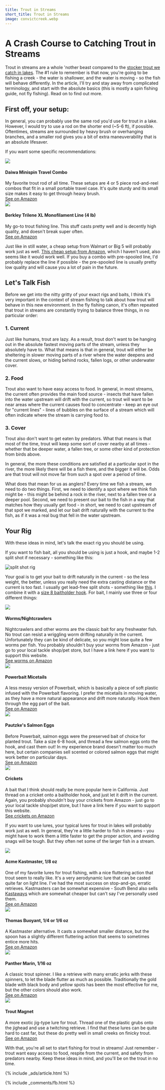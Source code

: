 ```yaml
---
title: Trout in Streams
short_title: Trout in Streams
image: convictcreek.webp
---
```


# A Crash Course to Catching Trout in Streams

Trout in streams are a whole 'nother beast compared to the [stocker trout we catch in lakes](\trout). The #1 rule to remember is that now, you're going to be fishing a creek - the water is shallower, and the water is moving - so the fish will behave differently. In the article, I'll try and stay away from complicated terminology, and start with the absolute basics (this is mostly a spin fishing guide, not fly fishing). Read on to find out more.


## First off, your setup:

In general, you can probably use the same rod you'd use for trout in a lake. However, I would try to use a rod on the shorter end (~5-6 ft), if possible. Oftentimes, streams are surrounded by heavy brush or overhanging branches, and a smaller rod gives you a bit of extra maneuverability that is an absolute lifesaver.

If you want some specific recommendations:

<div class="gear">
<div class="gearimg">
<a href="https://amzn.to/2Mf4Bkd" target="_blank">
<img border="0" src="/assets/images/questionmark.svg">
</a>
</div>
<div>
    <h4>Daiwa Minispin Travel Combo</h4>
    <div>My favorite trout rod of all time. These setups are 4 or 5 piece rod-and-reel combos that fit in a small portable travel case. It's quite sturdy and its small size makes it easy to get through heavy brush.</div>
    <a href="https://amzn.to/2Mf4Bkd" class="buybutton" target="_blank">See on Amazon</a>
</div>
</div>

<div class="gear">
<div class="gearimg">
<a href="https://amzn.to/3rbCgdo" target="_blank">
<img border="0" src="/assets/images/questionmark.svg">
</a>
</div>
<div>
    <h4>Berkley Trilene XL Monofilament Line (4 lb)</h4>
    <div>My go-to trout fishing line. This stuff casts pretty well and is decently high quality, and doesn't break super often.</div>
    <a href="https://amzn.to/3rbCgdo" class="buybutton" target="_blank">See on Amazon</a>
</div>
</div>

Just like in still water, a cheap setup from Walmart or Big 5 will probably work just as well. <a href="https://amzn.to/3cV7Xno">This cheap setup from Amazon</a>, which I haven't used, also seems like it would work well. If you buy a combo with pre-spooled line, I'd probably replace the line if possible - the pre-spooled line is usually pretty low quality and will cause you a lot of pain in the future.

## Let's Talk Fish

Before we get into the nitty gritty of your exact rigs and baits, I think it's very important in the context of stream fishing to talk about how trout will behave in this new environment. In the fly fishing canon, it's often repeated that trout in streams are constantly trying to balance three things, in no particular order:

### 1. Current

Just like humans, trout are lazy. As a result, trout don't want to be hanging out in the absolute fastest moving parts of the stream, unless they absolutely have to. What that means is that in general, trout will either be sheltering in slower moving parts of a river where the water deepens and the current slows, or hiding behind rocks, fallen logs, or other underwater cover.

### 2. Food

Trout also want to have easy access to food. In general, in most streams, the current often provides the main food source - insects that have fallen into the water upstream will drift with the current, so trout will want to be near areas where the current causes food to concentrate - keep an eye out for "current lines" - lines of bubbles on the surface of a stream which will often indicate where the stream is carrying food to.

### 3. Cover

Trout also don't want to get eaten by predators. What that means is that most of the time, trout will keep some sort of cover nearby at all times - whether that be deeper water, a fallen tree, or some other kind of protection from birds above.


In general, the more these conditions are satisfied at a particular spot in the river, the more likely there will be a fish there, and the bigger it will be. Odds are that trout will not move far from such a spot over a period of time. 

What does that mean for us as anglers? Every time we fish a stream, we need to do two things. First, we need to identify a spot where we think fish might be - this might be behind a rock in the river, next to a fallen tree or a deeper pool. Second, we need to present our bait to the fish in a way that matches how they usually get food - in short, we need to cast upstream of that spot we marked, and let our bait drift naturally with the current to the fish, as if it was a real bug that fell in the water upstream.


## Your Rig

With these ideas in mind, let's talk the exact rig you should be using. 

If you want to fish bait, all you should be using is just a hook, and maybe 1-2 split shot if necessary - something like this:

![split shot rig](http://ultimatefishingsite.net/wp-content/uploads/split-shot-rig-header-final-1.webp)

Your goal is to get your bait to drift naturally in the current - so the less weight, the better, unless you really need the extra casting distance or the current is too fast. I usually get lead-free split shots - something like [this](https://amzn.to/39gywAt). I combine it with a [size 8 baitholder hook](https://amzn.to/3Ad94Ys). For bait, I mainly use three or four different things:



<div class="gear">
<div class="gearimg">
<a href="https://amzn.to/3limqw3" target="_blank">
<img border="0" src="/assets/images/questionmark.svg">
</a>
</div>
<div>
    <h4>Worms/Nightcrawlers</h4>
    <div>Nightcrawlers and other worms are the classic bait for any freshwater fish. No trout can resist a wriggling worm drifting naturally in the current. Unfortunately they can be kind of delicate, so you might lose quite a few worms per fish. You probably shouldn't buy your worms from Amazon - just go to your local tackle shop/pet store, but I have a link here if you want to support this website.</div>
    <a href="https://amzn.to/3limqw3" class="buybutton" target="_blank">See worms on Amazon</a>
</div>
</div>

<div class="gear">
<div class="gearimg">
<a href="https://amzn.to/2YwFiwp" target="_blank">
<img border="0" src="/assets/images/questionmark.svg">
</a>
</div>
<div>
    <h4>Powerbait Micetails</h4>
    <div>A less messy version of Powerbait, which is basically a piece of soft plastic infused with the Powerbait flavoring. I prefer the micetails in moving water, as they have a more natural appearance and drift more naturally. Hook them through the egg part of the bait.</div>
    <a href="https://amzn.to/2YwFiwp" class="buybutton" target="_blank">See on Amazon</a>
</div>
</div>

<div class="gear">
<div class="gearimg">
<a href="https://amzn.to/3ra2ZGZ" target="_blank">
<img border="0" src="/assets/images/questionmark.svg">
</a>
</div>
<div>
    <h4>Pautzke's Salmon Eggs</h4>
    <div>Before Powerbait, salmon eggs were the preserved bait of choice for planted trout. Take a size 6-8 hook, and thread a few salmon eggs onto the hook, and cast them out! In my experience brand doesn't matter too much here, but certain companies sell scented or colored salmon eggs that might work better on particular days.</div>
    <a href="https://amzn.to/3ra2ZGZ" class="buybutton" target="_blank">See on Amazon</a>
</div>
</div>

<div class="gear">
<div class="gearimg">
<a href="https://amzn.to/3nFuslJ" target="_blank">
<img border="0" src="/assets/images/questionmark.svg">
</a>
</div>
<div>
    <h4>Crickets</h4>
    <div>A bait that I think should really be more popular here in California. Just thread on a cricket onto a baitholder hook, and just let it drift in the current. Again, you probably shouldn't buy your crickets from Amazon - just go to your local tackle shop/pet store, but I have a link here if you want to support this website.</div>
    <a href="https://amzn.to/3nFuslJ" class="buybutton" target="_blank">See crickets on Amazon</a>
</div>
</div>

If you want to use lures, your typical lures for trout in lakes will probably work just as well. In general, they're a little harder to fish in streams - you might have to work them a little faster to get the proper action, and avoiding snags will be tough. But they often net some of the larger fish in a stream.

<div class="gear">
<div class="gearimg">
<a href="https://amzn.to/3ag6G7m" target="_blank">
<img border="0" src="/assets/images/questionmark.svg">
</a>
</div>
<div>
    <h4>Acme Kastmaster, 1/8 oz</h4>
    <div>One of my favorite lures for trout fishing, with a nice fluttering action that trout seem to really like. It's a very aerodynamic lure that can be casted quite far on light line. I've had the most success on stop-and-go, erratic retrieves. Kastmasters can be somewhat expensive - South Bend also sells <a href="https://amzn.to/39CXJpH">Kastaways</a> which are somewhat cheaper but can't say I've personally used them.</div>
    <a href="https://amzn.to/3agKmui" class="buybutton" target="_blank">See on Amazon</a>
</div>
</div>

<div class="gear">
<div class="gearimg">
<a href="https://amzn.to/3aYUpEN" target="_blank">
<img border="0" src="/assets/images/questionmark.svg">
</a>
</div>
<div>
    <h4>Thomas Buoyant, 1/4 or 1/6 oz</h4>
    <div>A Kastmaster alternative. It casts a somewhat smaller distance, but the spoon has a slightly different fluttering action that seems to sometimes entice more hits.</div>
    <a href="https://amzn.to/3aYUpEN" class="buybutton" target="_blank">See on Amazon</a>
</div>
</div>

<div class="gear">
<div class="gearimg">
<a href="https://amzn.to/3pAlDHK" target="_blank">
<img border="0" src="/assets/images/questionmark.svg">
</a>
</div>
<div>
    <h4>Panther Marin, 1/16 oz</h4>
    <div>A classic trout spinner. I like a retrieve with many erratic jerks with these spinners, to let the blade flutter as much as possible. Traditionally the gold blade with black body and yellow spots has been the most effective for me, but the other colors should also work.</div>
    <a href="https://amzn.to/3pAlDHK" class="buybutton" target="_blank">See on Amazon</a>
</div>
</div>

<div class="gear">
<div class="gearimg">
<a href="https://amzn.to/2MjvqUq" target="_blank">
<img border="0" src="/assets/images/questionmark.svg">
</a>
</div>
<div>
    <h4>Trout Magnet</h4>
    <div>A more exotic jig-type lure for trout. Thread one of the plastic grubs onto the jighead and use a twitching retrieve. I find that these lures can be quite hard to cast far, but these do pretty well in small creeks on finicky trout.</div>
    <a href="https://amzn.to/2MjvqUq" class="buybutton" target="_blank">See on Amazon</a>
</div>
</div>

With that, you're all set to start fishing for trout in streams! Just remember - trout want easy access to food, respite from the current, and safety from predators nearby. Keep these ideas in mind, and you'll be on the trout in no time.

{% include _ads/article.html %}

{% include _comments/fb.html %}